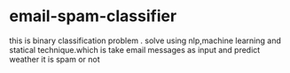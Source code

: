 # email-spam-classifier
this is binary classification  problem . solve using nlp,machine learning and statical technique.which is take email messages as input and predict weather it is spam or not
